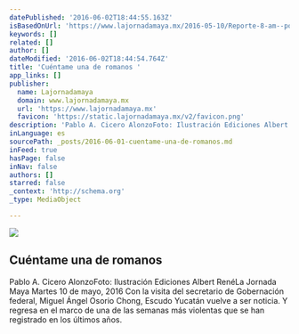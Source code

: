 ```yaml
---
datePublished: '2016-06-02T18:44:55.163Z'
isBasedOnUrl: 'https://www.lajornadamaya.mx/2016-05-10/Reporte-8-am--por-Pablo-A--Cicero'
keywords: []
related: []
author: []
dateModified: '2016-06-02T18:44:54.764Z'
title: 'Cuéntame una de romanos '
app_links: []
publisher:
  name: Lajornadamaya
  domain: www.lajornadamaya.mx
  url: 'https://www.lajornadamaya.mx'
  favicon: 'https://static.lajornadamaya.mx/v2/favicon.png'
description: 'Pablo A. Cicero AlonzoFoto: Ilustración Ediciones Albert RenéLa Jornada Maya Martes 10 de mayo, 2016 Con la visita del secretario de Gobernación federal, Miguel Ángel Osorio Chong, Escudo Yucatán vuelve a ser noticia. Y regresa en el marco de una de las semanas más violentas que se han registrado en los últimos años.'
inLanguage: es
sourcePath: _posts/2016-06-01-cuentame-una-de-romanos.md
inFeed: true
hasPage: false
inNav: false
authors: []
starred: false
_context: 'http://schema.org'
_type: MediaObject

---
```

<article style=""><img src="https://s3-us-west-2.amazonaws.com/the-grid-img/p/ec618218b67e6e47b996ae0f8cb01c858bdf9f27.jpg" /><h1>Cuéntame una de romanos </h1><p>Pablo A. Cicero AlonzoFoto: Ilustración Ediciones Albert RenéLa Jornada Maya Martes 10 de mayo, 2016 Con la visita del secretario de Gobernación federal, Miguel Ángel Osorio Chong, Escudo Yucatán vuelve a ser noticia. Y regresa en el marco de una de las semanas más violentas que se han registrado en los últimos años.</p></article>